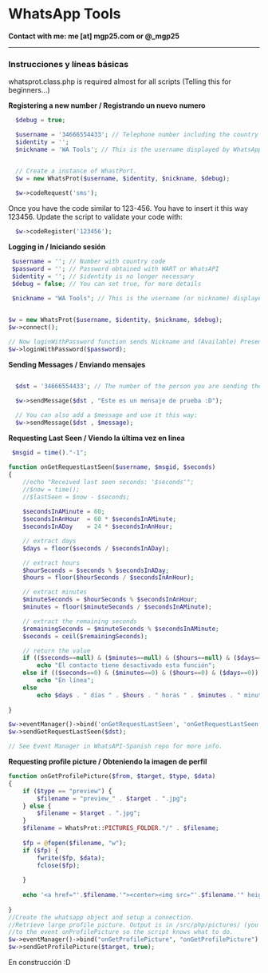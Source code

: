 # WhatsApp Tools

**Contact with me: me [at] mgp25.com or @_mgp25**

----------
### Instrucciones y líneas básicas 

whatsprot.class.php is required almost for all scripts (Telling this for beginners...)


**Registering a new number / Registrando un nuevo numero**

```php
  $debug = true;

  $username = '34666554433'; // Telephone number including the country code without '+' or '00'.
  $identity = ''; 
  $nickname = 'WA Tools'; // This is the username displayed by WhatsApp clients.


  // Create a instance of WhastPort.
  $w = new WhatsProt($username, $identity, $nickname, $debug);
  
  $w->codeRequest('sms');
```

Once you have the code similar to 123-456. You have to insert it this way 123456. 
Update the script to validate your code with:

```php
  $w->codeRegister('123456'); 
```



**Logging in / Iniciando sesión**

```php
 $username = ''; // Number with country code
 $password = ''; // Password obtained with WART or WhatsAPI
 $identity = ''; // $identity is no longer necessary
 $debug = false; // You can set true, for more details

 $nickname = "WA Tools"; // This is the username (or nickname) displayed by WhatsApp clients.
  

$w = new WhatsProt($username, $identity, $nickname, $debug);
$w->connect();

// Now loginWithPassword function sends Nickname and (Available) Presence
$w->loginWithPassword($password);
```

**Sending Messages / Enviando mensajes**

```php

  $dst = '34666554433'; // The number of the person you are sending the message

  $w->sendMessage($dst , "Este es un mensaje de prueba :D");
  
  // You can also add a $message and use it this way:
  $w->sendMessage($dst , $message);
```

**Requesting Last Seen / Viendo la última vez en linea**

```php
 $msgid = time()."-1";

function onGetRequestLastSeen($username, $msgid, $seconds)
{
	//echo "Received last seen seconds: '$seconds'";
    //$now = time();
    //$lastSeen = $now - $seconds;
   
    $secondsInAMinute = 60;
    $secondsInAnHour  = 60 * $secondsInAMinute;
    $secondsInADay    = 24 * $secondsInAnHour;

    // extract days
    $days = floor($seconds / $secondsInADay);

    // extract hours
    $hourSeconds = $seconds % $secondsInADay;
    $hours = floor($hourSeconds / $secondsInAnHour);

    // extract minutes
    $minuteSeconds = $hourSeconds % $secondsInAnHour;
    $minutes = floor($minuteSeconds / $secondsInAMinute);

    // extract the remaining seconds
    $remainingSeconds = $minuteSeconds % $secondsInAMinute;
    $seconds = ceil($remainingSeconds);

    // return the value
    if (($seconds==null) & ($minutes==null) & ($hours==null) & ($days==null))
    	echo "El contacto tiene desactivado esta función";
    else if (($seconds==0) & ($minutes==0) & ($hours==0) & ($days==0))
    	echo "En línea";
    else
    	echo $days . " días " . $hours . " horas " . $minutes . " minutos";
  
}

$w->eventManager()->bind('onGetRequestLastSeen', 'onGetRequestLastSeen');
$w->sendGetRequestLastSeen($dst);

// See Event Manager in WhatsAPI-Spanish repo for more info.
```

**Requesting profile picture / Obteniendo la imagen de perfil**

```php
function onGetProfilePicture($from, $target, $type, $data)
{
    if ($type == "preview") {
        $filename = "preview_" . $target . ".jpg";
    } else {
        $filename = $target . ".jpg";
    }
    $filename = WhatsProt::PICTURES_FOLDER."/" . $filename;
    
    $fp = @fopen($filename, "w");
    if ($fp) {
        fwrite($fp, $data);
        fclose($fp);
    
    }
    
    echo '<a href="'.$filename.'"><center><img src="'.$filename.'" height="250" width="250"></center></a><br><br>';
      
}
//Create the whatsapp object and setup a connection.
//Retrieve large profile picture. Output is in /src/php/pictures/ (you need to bind a function
//to the event onProfilePicture so the script knows what to do.
$w->eventManager()->bind("onGetProfilePicture", "onGetProfilePicture");
$w->sendGetProfilePicture($target, true);
```

En construcción :D